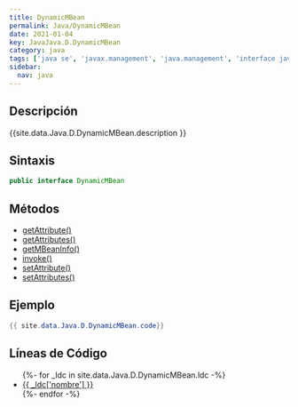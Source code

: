 ```yaml
---
title: DynamicMBean
permalink: Java/DynamicMBean
date: 2021-01-04
key: JavaJava.D.DynamicMBean
category: java
tags: ['java se', 'javax.management', 'java.management', 'interface java', 'Java 1.5']
sidebar: 
  nav: java
---
```


## Descripción
{{site.data.Java.D.DynamicMBean.description }}

## Sintaxis
~~~java
public interface DynamicMBean
~~~

## Métodos
* [getAttribute()](/Java/DynamicMBean/getAttribute)
* [getAttributes()](/Java/DynamicMBean/getAttributes)
* [getMBeanInfo()](/Java/DynamicMBean/getMBeanInfo)
* [invoke()](/Java/DynamicMBean/invoke)
* [setAttribute()](/Java/DynamicMBean/setAttribute)
* [setAttributes()](/Java/DynamicMBean/setAttributes)

## Ejemplo
~~~java
{{ site.data.Java.D.DynamicMBean.code}}
~~~

## Líneas de Código
<ul>
{%- for _ldc in site.data.Java.D.DynamicMBean.ldc -%}
   <li>
       <a href="{{_ldc['url'] }}">{{ _ldc['nombre'] }}</a>
   </li>
{%- endfor -%}
</ul>
